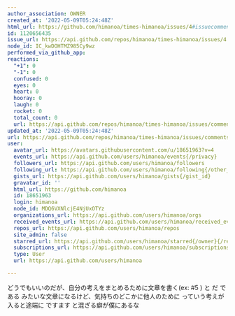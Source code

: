 ```yaml
---
author_association: OWNER
created_at: '2022-05-09T05:24:48Z'
html_url: https://github.com/himanoa/times-himanoa/issues/4#issuecomment-1120656435
id: 1120656435
issue_url: https://api.github.com/repos/himanoa/times-himanoa/issues/4
node_id: IC_kwDOHTMZ985Cy9wz
performed_via_github_app: 
reactions:
  "+1": 0
  "-1": 0
  confused: 0
  eyes: 0
  heart: 0
  hooray: 0
  laugh: 0
  rocket: 0
  total_count: 0
  url: https://api.github.com/repos/himanoa/times-himanoa/issues/comments/1120656435/reactions
updated_at: '2022-05-09T05:24:48Z'
url: https://api.github.com/repos/himanoa/times-himanoa/issues/comments/1120656435
user:
  avatar_url: https://avatars.githubusercontent.com/u/18651963?v=4
  events_url: https://api.github.com/users/himanoa/events{/privacy}
  followers_url: https://api.github.com/users/himanoa/followers
  following_url: https://api.github.com/users/himanoa/following{/other_user}
  gists_url: https://api.github.com/users/himanoa/gists{/gist_id}
  gravatar_id: ''
  html_url: https://github.com/himanoa
  id: 18651963
  login: himanoa
  node_id: MDQ6VXNlcjE4NjUxOTYz
  organizations_url: https://api.github.com/users/himanoa/orgs
  received_events_url: https://api.github.com/users/himanoa/received_events
  repos_url: https://api.github.com/users/himanoa/repos
  site_admin: false
  starred_url: https://api.github.com/users/himanoa/starred{/owner}{/repo}
  subscriptions_url: https://api.github.com/users/himanoa/subscriptions
  type: User
  url: https://api.github.com/users/himanoa

---
```

どうでもいいのだが、自分の考えをまとめるために文章を書く(ex: #5 ) と だ である みたいな文章になるけど、気持ちのどこかに他人のために っていう考えが入ると途端に ですます と混ざる癖が僕にあるな